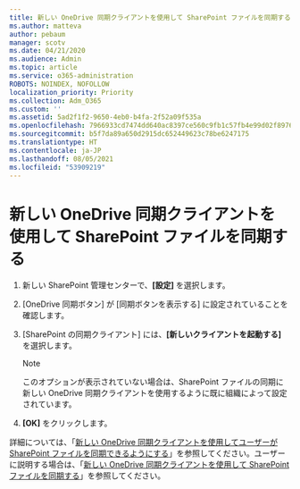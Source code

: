 ```yaml
---
title: 新しい OneDrive 同期クライアントを使用して SharePoint ファイルを同期する
ms.author: matteva
author: pebaum
manager: scotv
ms.date: 04/21/2020
ms.audience: Admin
ms.topic: article
ms.service: o365-administration
ROBOTS: NOINDEX, NOFOLLOW
localization_priority: Priority
ms.collection: Adm_O365
ms.custom: ''
ms.assetid: 5ad2f1f2-9650-4eb0-b4fa-2f52a09f535a
ms.openlocfilehash: 7966933cd7474dd640ac8397ce560c9fb1c57fb4e99d02f8976d5dcfe7cf5a82
ms.sourcegitcommit: b5f7da89a650d2915dc652449623c78be6247175
ms.translationtype: HT
ms.contentlocale: ja-JP
ms.lasthandoff: 08/05/2021
ms.locfileid: "53909219"
---
```

# <a name="sync-sharepoint-files-with-the-new-onedrive-sync-client"></a>新しい OneDrive 同期クライアントを使用して SharePoint ファイルを同期する

1. 新しい SharePoint 管理センターで、**[設定]** を選択します。
    
2. [OneDrive 同期ボタン] が [同期ボタンを表示する] に設定されていることを確認します。
    
3. [SharePoint の同期クライアント] には、**[新しいクライアントを起動する]** を選択します。
    
    > [!NOTE]
    > このオプションが表示されていない場合は、SharePoint ファイルの同期に新しい OneDrive 同期クライアントを使用するように既に組織によって設定されています。 
  
4. **[OK]** をクリックします。
    
詳細については、「[新しい OneDrive 同期クライアントを使用してユーザーが SharePoint ファイルを同期できるようにする](https://go.microsoft.com/fwlink/?linkid=866433)」を参照してください。ユーザーに説明する場合は、「[新しい OneDrive 同期クライアントを使用して SharePoint ファイルを同期する](https://go.microsoft.com/fwlink/?linkid=866427)」を参照してください。
  

